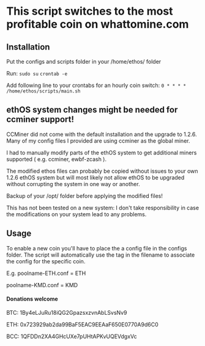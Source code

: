 # This script switches to the most profitable coin on whattomine.com

## Installation

Put the configs and scripts folder in your /home/ethos/ folder

Run:
`sudo su`
`crontab -e`

 Add following line to your crontabs for an hourly coin switch:
`0 * * * * /home/ethos/scripts/main.sh`

## ethOS system changes might be needed for ccminer support!

CCMiner did not come with the default installation and the upgrade to 1.2.6. Many of my config files I provided are using ccminer as the global miner.

I had to manually modify parts of the ethOS system to get additional miners supported ( e.g. ccminer, ewbf-zcash ).

The modified ethos files can probably be copied without issues to your own 1.2.6 ethOS system but will most likely not allow ethOS to be upgraded without corrupting the system in one way or another.

Backup of your /opt/ folder before applying the modified files!

This has not been tested on a new system: I don't take responsibility in case the modifications on your system lead to any problems.

## Usage
To enable a new coin you'll have to place the a config file in the configs folder. The script will automatically use the tag in the filename to associate the config for the specific coin.

E.g. poolname-ETH.conf = ETH

poolname-KMD.conf = KMD

#### Donations welcome
BTC: 1By4eLJuRu18iQG2GpazsxzvnAbLSvsNv9

ETH: 0x723929ab2da99BaF5EAC9EEAaF650E0770A9d6C0

BCC: 1QFDDn2XA4GHcUXe7pUHtAPKvUQEVdgxVc
